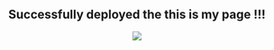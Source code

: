 <html>
  <head>
    <title> sumit page</title>
  </head>
  <body>
    <h2 ALIGN=CENTER> Successfully deployed the this is my page !!!</h2>
    <center><img src="img/ipat.png"></center>
  </body>
</html>
